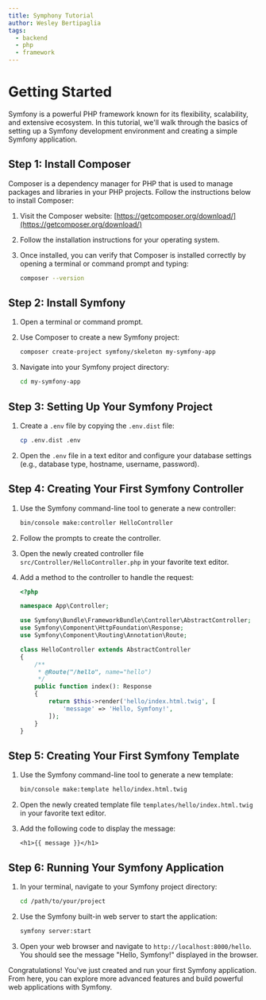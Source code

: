 ```yaml
---
title: Symphony Tutorial
author: Wesley Bertipaglia
tags:
  - backend
  - php
  - framework
---
```

# Getting Started

Symfony is a powerful PHP framework known for its flexibility, scalability, and extensive ecosystem. In this tutorial, we'll walk through the basics of setting up a Symfony development environment and creating a simple Symfony application.

## Step 1: Install Composer

Composer is a dependency manager for PHP that is used to manage packages and libraries in your PHP projects. Follow the instructions below to install Composer:

1. Visit the Composer website: [https://getcomposer.org/download/](https://getcomposer.org/download/)

2. Follow the installation instructions for your operating system.

3. Once installed, you can verify that Composer is installed correctly by opening a terminal or command prompt and typing:

    ```bash
    composer --version
    ```

## Step 2: Install Symfony

1. Open a terminal or command prompt.

2. Use Composer to create a new Symfony project:

    ```bash
    composer create-project symfony/skeleton my-symfony-app
    ```

3. Navigate into your Symfony project directory:

    ```bash
    cd my-symfony-app
    ```

## Step 3: Setting Up Your Symfony Project

1. Create a `.env` file by copying the `.env.dist` file:

    ```bash
    cp .env.dist .env
    ```

2. Open the `.env` file in a text editor and configure your database settings (e.g., database type, hostname, username, password).

## Step 4: Creating Your First Symfony Controller

1. Use the Symfony command-line tool to generate a new controller:

    ```bash
    bin/console make:controller HelloController
    ```

2. Follow the prompts to create the controller.

3. Open the newly created controller file `src/Controller/HelloController.php` in your favorite text editor.

4. Add a method to the controller to handle the request:

    ```php
    <?php

    namespace App\Controller;

    use Symfony\Bundle\FrameworkBundle\Controller\AbstractController;
    use Symfony\Component\HttpFoundation\Response;
    use Symfony\Component\Routing\Annotation\Route;

    class HelloController extends AbstractController
    {
        /**
         * @Route("/hello", name="hello")
         */
        public function index(): Response
        {
            return $this->render('hello/index.html.twig', [
                'message' => 'Hello, Symfony!',
            ]);
        }
    }
    ```

## Step 5: Creating Your First Symfony Template

1. Use the Symfony command-line tool to generate a new template:

    ```bash
    bin/console make:template hello/index.html.twig
    ```

2. Open the newly created template file `templates/hello/index.html.twig` in your favorite text editor.

3. Add the following code to display the message:

    ```twig
    <h1>{{ message }}</h1>
    ```

## Step 6: Running Your Symfony Application

1. In your terminal, navigate to your Symfony project directory:

    ```bash
    cd /path/to/your/project
    ```

2. Use the Symfony built-in web server to start the application:

    ```bash
    symfony server:start
    ```

3. Open your web browser and navigate to `http://localhost:8000/hello`. You should see the message "Hello, Symfony!" displayed in the browser.

Congratulations! You've just created and run your first Symfony application. From here, you can explore more advanced features and build powerful web applications with Symfony.
